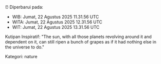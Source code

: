 ⏰ Diperbarui pada:
- WIB: Jumat, 22 Agustus 2025 11.31.56 UTC
- WITA: Jumat, 22 Agustus 2025 12.31.56 UTC
- WIT: Jumat, 22 Agustus 2025 13.31.56 UTC

Kutipan Inspiratif:
"The sun, with all those planets revolving around it and dependent on it, can still ripen a bunch of grapes as if it had nothing else in the universe to do."


Kategori: nature

